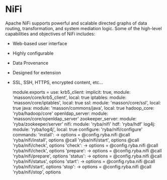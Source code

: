 
# NiFi

Apache NiFi supports powerful and scalable directed graphs of data routing,
transformation, and system mediation logic. Some of the high-level capabilities 
and objectives of NiFi includes:
  * Web-based user interface
  * Highly configurable
  * Data Provenance
  * Designed for extension
  * SSL, SSH, HTTPS, encrypted content, etc...

      module.exports =
        use:
          krb5_client: implicit: true, module: 'masson/core/krb5_client', local: true
          iptables: module: 'masson/core/iptables', local: true
          ssl: module: 'masson/core/ssl', local: true
          java: module: 'masson/commons/java', local: true
          hadoop_core: 'ryba/hadoop/core'
          openldap_server:  module: 'masson/core/openldap_server'
          zookeeper_server: module: 'ryba/zookeeper/server'
          nifi: module: 'ryba/nifi'
          hdf: 'ryba/hdf'
          log4j: module: 'ryba/log4j', local: true
        configure:
          'ryba/nifi/configure'
        commands:
          'install': ->
            options = @config.ryba.nifi
            @call 'ryba/nifi/install', options
            @call 'ryba/nifi/start', options
            @call 'ryba/nifi/check', options
          'check': ->
            options = @config.ryba.nifi
            @call 'ryba/nifi/check', options
          'prepare': ->
            options = @config.ryba.nifi
            @call 'ryba/nifi/prepare', options
          'status': ->
            options = @config.ryba.nifi
            @call 'ryba/nifi/status', options
          'start': ->
            options = @config.ryba.nifi
            @call 'ryba/nifi/start', options
          'stop': ->
            options = @config.ryba.nifi
            @call 'ryba/nifi/stop', options
